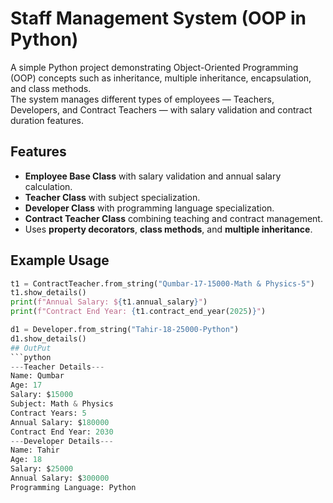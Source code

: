 # Staff Management System (OOP in Python)

A simple Python project demonstrating Object-Oriented Programming (OOP) concepts such as inheritance, multiple inheritance, encapsulation, and class methods.  
The system manages different types of employees — Teachers, Developers, and Contract Teachers — with salary validation and contract duration features.

## Features
- **Employee Base Class** with salary validation and annual salary calculation.
- **Teacher Class** with subject specialization.
- **Developer Class** with programming language specialization.
- **Contract Teacher Class** combining teaching and contract management.
- Uses **property decorators**, **class methods**, and **multiple inheritance**.

## Example Usage
```python
t1 = ContractTeacher.from_string("Qumbar-17-15000-Math & Physics-5")
t1.show_details()
print(f"Annual Salary: ${t1.annual_salary}")
print(f"Contract End Year: {t1.contract_end_year(2025)}")

d1 = Developer.from_string("Tahir-18-25000-Python")
d1.show_details()
## OutPut
```python
---Teacher Details---
Name: Qumbar
Age: 17
Salary: $15000
Subject: Math & Physics
Contract Years: 5
Annual Salary: $180000
Contract End Year: 2030
---Developer Details---
Name: Tahir
Age: 18
Salary: $25000
Annual Salary: $300000
Programming Language: Python



